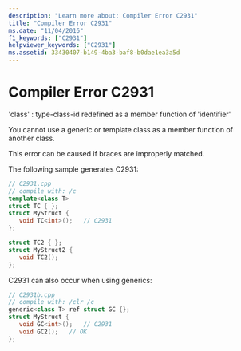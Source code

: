 ```yaml
---
description: "Learn more about: Compiler Error C2931"
title: "Compiler Error C2931"
ms.date: "11/04/2016"
f1_keywords: ["C2931"]
helpviewer_keywords: ["C2931"]
ms.assetid: 33430407-b149-4ba3-baf8-b0dae1ea3a5d
---
```

# Compiler Error C2931

'class' : type-class-id redefined as a member function of 'identifier'

You cannot use a generic or template class as a member function of another class.

This error can be caused if braces are improperly matched.

The following sample generates C2931:

```cpp
// C2931.cpp
// compile with: /c
template<class T>
struct TC { };
struct MyStruct {
   void TC<int>();   // C2931
};

struct TC2 { };
struct MyStruct2 {
   void TC2();
};
```

C2931 can also occur when using generics:

```cpp
// C2931b.cpp
// compile with: /clr /c
generic<class T> ref struct GC {};
struct MyStruct {
   void GC<int>();   // C2931
   void GC2();   // OK
};
```

